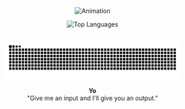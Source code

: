 <!-- markdownlint-disable -->

<div align="center">
  <img src="anim.gif" alt="Animation" style="max-width:100%;"/>
</div>

<div align="center" style="display:flex; justify-content:center; gap:2rem; flex-wrap:wrap; margin-top:1em;">

  <div style="flex:1; min-width:300px;">
    <img src="https://github-readme-stats.vercel.app/api/top-langs/?username=intelligent-username&theme=dark&hide_border=false&include_all_commits=false&count_private=true&layout=compact" alt="Top Languages" style="width:100%;max-width:400px;">
  </div>

  <div style="flex:1; min-width:300px;">
    <picture>
      <source media="(prefers-color-scheme: dark)" srcset="https://github.com/intelligent-username/intelligent-username/raw/main/dist/github-snake-dark.svg" />
      <source media="(prefers-color-scheme: light)" srcset="https://github.com/intelligent-username/intelligent-username/raw/main/dist/github-snake.svg" />
      <img alt="github-snake" src="https://github.com/intelligent-username/intelligent-username/raw/main/dist/github-snake.svg" style="width:100%;max-width:400px;" />
    </picture>
  </div>

</div>

<div align="center" style="margin-top:1em;">
  <strong>Yo <span style="color:#61dafb;"></span></strong><br/>
  "Give me an input and I'll give you an output."
</div>
